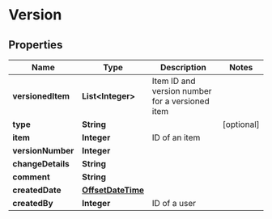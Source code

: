 
# Version

## Properties
Name | Type | Description | Notes
------------ | ------------- | ------------- | -------------
**versionedItem** | **List&lt;Integer&gt;** | Item ID and version number for a versioned item | 
**type** | **String** |  |  [optional]
**item** | **Integer** | ID of an item | 
**versionNumber** | **Integer** |  | 
**changeDetails** | **String** |  | 
**comment** | **String** |  | 
**createdDate** | [**OffsetDateTime**](OffsetDateTime.md) |  | 
**createdBy** | **Integer** | ID of a user | 



